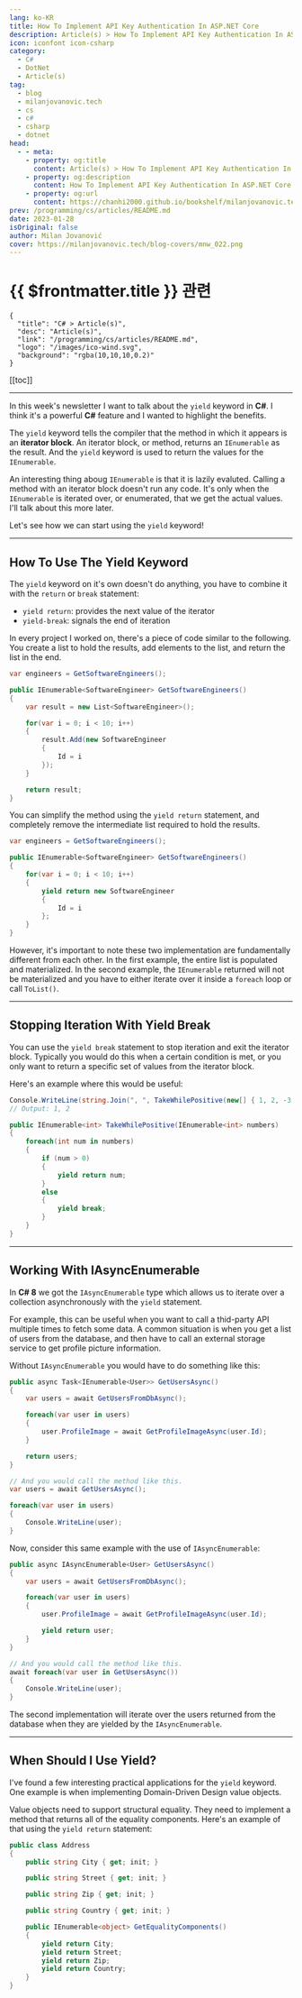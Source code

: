 ```yaml
---
lang: ko-KR
title: How To Implement API Key Authentication In ASP.NET Core
description: Article(s) > How To Implement API Key Authentication In ASP.NET Core
icon: iconfont icon-csharp
category: 
  - C#
  - DotNet
  - Article(s)
tag: 
  - blog
  - milanjovanovic.tech
  - cs
  - c#
  - csharp
  - dotnet
head:
  - - meta:
    - property: og:title
      content: Article(s) > How To Implement API Key Authentication In ASP.NET Core
    - property: og:description
      content: How To Implement API Key Authentication In ASP.NET Core
    - property: og:url
      content: https://chanhi2000.github.io/bookshelf/milanjovanovic.tech/csharp-yield-return-statement.html
prev: /programming/cs/articles/README.md
date: 2023-01-28
isOriginal: false
author: Milan Jovanović
cover: https://milanjovanovic.tech/blog-covers/mnw_022.png
---
```


# {{ $frontmatter.title }} 관련

```component VPCard
{
  "title": "C# > Article(s)",
  "desc": "Article(s)",
  "link": "/programming/cs/articles/README.md",
  "logo": "/images/ico-wind.svg",
  "background": "rgba(10,10,10,0.2)"
}
```

[[toc]]

---

<SiteInfo
  name="How To Implement API Key Authentication In ASP.NET Core"
  desc="In this week's newsletter I want to show you how to implement API Key authentication in ASP.NET Core. This authentication approach uses an API Key to authenticate the client of an API. You can pass the API Key to the API in a few ways, such as through the query string or a request header. I will show you how to implement API Key authentication where the API key is passed in a request header. But the implementation would be similar if we were to use any other approach. When would you want to use API Key authentication? This kind of authentication mechanism is common in Server-to-Server (S2S) communication. When your API serves request for other server-side applications to consume and integrate with. It's less common in client-server communication scenarios."
  url="https://milanjovanovic.tech/blog/csharp-yield-return-statement/"
  logo="https://milanjovanovic.tech/profile_favicon.png"
  preview="https://milanjovanovic.tech/blog-covers/mnw_022.png"/>

In this week's newsletter I want to talk about the `yield` keyword in **C#**. I think it's a powerful **C#** feature and I wanted to highlight the benefits.

The `yield` keyword tells the compiler that the method in which it appears is an **iterator block**. An iterator block, or method, returns an `IEnumerable` as the result. And the `yield` keyword is used to return the values for the `IEnumerable`.

An interesting thing aboug `IEnumerable` is that it is lazily evaluted. Calling a method with an iterator block doesn't run any code. It's only when the `IEnumerable` is iterated over, or enumerated, that we get the actual values. I'll talk about this more later.

Let's see how we can start using the `yield` keyword!

---

## How To Use The Yield Keyword

The `yield` keyword on it's own doesn't do anything, you have to combine it with the `return` or `break` statement:

- `yield return`: provides the next value of the iterator
- `yield-break`: signals the end of iteration

In every project I worked on, there's a piece of code similar to the following. You create a list to hold the results, add elements to the list, and return the list in the end.

```cs
var engineers = GetSoftwareEngineers();

public IEnumerable<SoftwareEngineer> GetSoftwareEngineers()
{
    var result = new List<SoftwareEngineer>();

    for(var i = 0; i < 10; i++)
    {
        result.Add(new SoftwareEngineer
        {
            Id = i
        });
    }

    return result;
}
```

You can simplify the method using the `yield return` statement, and completely remove the intermediate list required to hold the results.

```cs
var engineers = GetSoftwareEngineers();

public IEnumerable<SoftwareEngineer> GetSoftwareEngineers()
{
    for(var i = 0; i < 10; i++)
    {
        yield return new SoftwareEngineer
        {
            Id = i
        };
    }
}
```

However, it's important to note these two implementation are fundamentally different from each other. In the first example, the entire list is populated and materialized. In the second example, the `IEnumerable` returned will not be materialized and you have to either iterate over it inside a `foreach` loop or call `ToList()`.

---

## Stopping Iteration With Yield Break

You can use the `yield break` statement to stop iteration and exit the iterator block. Typically you would do this when a certain condition is met, or you only want to return a specific set of values from the iterator block.

Here's an example where this would be useful:

```cs
Console.WriteLine(string.Join(", ", TakeWhilePositive(new[] { 1, 2, -3, 4 })));
// Output: 1, 2

public IEnumerable<int> TakeWhilePositive(IEnumerable<int> numbers)
{
    foreach(int num in numbers)
    {
        if (num > 0)
        {
            yield return num;
        }
        else
        {
            yield break;
        }
    }
}
```

---

## Working With IAsyncEnumerable

In **C# 8** we got the `IAsyncEnumerable` type which allows us to iterate over a collection asynchronously with the `yield` statement.

For example, this can be useful when you want to call a thid-party API multiple times to fetch some data. A common situation is when you get a list of users from the database, and then have to call an external storage service to get profile picture information.

Without `IAsyncEnumerable` you would have to do something like this:

```cs
public async Task<IEnumerable<User>> GetUsersAsync()
{
    var users = await GetUsersFromDbAsync();

    foreach(var user in users)
    {
        user.ProfileImage = await GetProfileImageAsync(user.Id);
    }

    return users;
}

// And you would call the method like this.
var users = await GetUsersAsync();

foreach(var user in users)
{
    Console.WriteLine(user);
}
```

Now, consider this same example with the use of `IAsyncEnumerable`:

```cs
public async IAsyncEnumerable<User> GetUsersAsync()
{
    var users = await GetUsersFromDbAsync();

    foreach(var user in users)
    {
        user.ProfileImage = await GetProfileImageAsync(user.Id);

        yield return user;
    }
}

// And you would call the method like this.
await foreach(var user in GetUsersAsync())
{
    Console.WriteLine(user);
}
```

The second implementation will iterate over the users returned from the database when they are yielded by the `IAsyncEnumerable`.

---

## When Should I Use Yield?

I've found a few interesting practical applications for the `yield` keyword. One example is when implementing Domain-Driven Design value objects.

Value objects need to support structural equality. They need to implement a method that returns all of the equality components. Here's an example of that using the `yield return` statement:

```cs
public class Address
{
    public string City { get; init; }

    public string Street { get; init; }

    public string Zip { get; init; }

    public string Country { get; init; }

    public IEnumerable<object> GetEqualityComponents()
    {
        yield return City;
        yield return Street;
        yield return Zip;
        yield return Country;
    }
}
```

